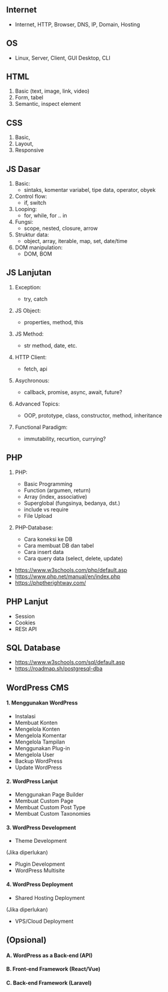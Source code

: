 
## Internet

- Internet, HTTP, Browser, DNS, IP, Domain, Hosting

## OS

- Linux, Server, Client, GUI Desktop, CLI

## HTML

1. Basic (text, image, link, video)
2. Form, tabel
3. Semantic, inspect element

## CSS

1. Basic,
2. Layout,
3. Responsive

## JS Dasar

1. Basic:
    - sintaks, komentar variabel, tipe data, operator, obyek
2. Control flow:
    - if, switch
3. Looping:
    - for, while, for .. in
4. Fungsi:
    - scope, nested, closure, arrow
5. Struktur data:
    - object, array, iterable, map, set, date/time
6. DOM manipulation:
    - DOM, BOM

## JS Lanjutan

1. Exception:
    - try, catch
2. JS Object:
    - properties, method, this
3. JS Method:
    - str method, date, etc.

4. HTTP Client:
    - fetch, api
5. Asychronous:
    - callback, promise, async, await, future?
6. Advanced Topics:
    - OOP, prototype, class, constructor, method, inheritance
7. Functional Paradigm:
    - immutability, recurtion, currying?

## PHP

1. PHP: 
    - Basic Programming
    - Function (argumen, return)
    - Array (index, associative)
    - Superglobal (fungsinya, bedanya, dst.)
    - include vs require
    - File Upload

2. PHP-Database:
    - Cara koneksi ke DB
    - Cara membuat DB dan tabel
    - Cara insert data
    - Cara query data (select, delete, update)

- https://www.w3schools.com/php/default.asp
- https://www.php.net/manual/en/index.php
- https://phptherightway.com/

## PHP Lanjut

- Session
- Cookies
- RESt API

## SQL Database

- https://www.w3schools.com/sql/default.asp
- https://roadmap.sh/postgresql-dba

## WordPress CMS

#### 1. Menggunakan WordPress

- Instalasi
- Membuat Konten
- Mengelola Konten
- Mengelola Komentar
- Mengelola Tampilan
- Menggunakan Plug-in
- Mengelola User
- Backup WordPress
- Update WordPress

#### 2. WordPress Lanjut

- Menggunakan Page Builder
- Membuat Custom Page
- Membuat Custom Post Type
- Membuat Custom Taxonomies

#### 3. WordPress Development

- Theme Development

(Jika diperlukan)
- Plugin Development
- WordPress Multisite

#### 4. WordPress Deployment

- Shared Hosting Deployment

(Jika diperlukan)
- VPS/Cloud Deployment

## (Opsional)

#### A. WordPress as a Back-end (API)
#### B. Front-end Framework (React/Vue)
#### C. Back-end Framework (Laravel)



